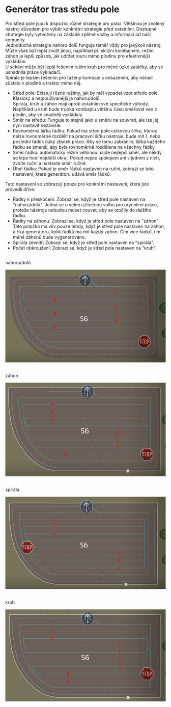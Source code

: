 # Generátor tras středu pole

  
Pro střed pole jsou k dispozici různé strategie pro práci. Většinou je zvolený nástroj důvodem pro výběr konkrétní strategie před ostatními. Dostupné strategie byly vytvořeny na základě zpětné vazby a informací od naší komunity.  
Jednoduchá strategie nahoru dolů funguje téměř vždy pro jakýkoli nástroj. Může však být lepší zvolit jinou, například při sklizni kombajnem, režim záhon je lepší způsob, jak udržet rouru mimo plodinu pro efektivnější vykládání.  
U sekání může být lepší řešením režim kruh pro méně úzké zatáčky, aby se usnadnila práce vykladači.  
Spirála je lepším řešením pro tažený kombajn s odsazením, aby nářadí zůstalo v plodině a traktor mimo něj.  


  
- Střed pole: Existují různé režimy, jak by měl vypadat vzor středu pole. Klasický a nejpoužívanější je nahoru/dolů.  
Spirála, kruh a záhon mají oproti ostatním své specifické výhody. Například u kruh bude trubka kombajnu většinu času směřovat ven z plodin, aby se snadněji vykládaly.  
- Směr na středu: Funguje to stejně jako u směru na souvrati, ale lze jej nyní nastavit nezávisle.  
- Rovnoměrná šířka řádku: Pokud má střed pole celkovou šířku, kterou nelze rovnoměrně rozdělit na pracovní šířku nástroje, bude mít 1. nebo poslední řádek úzký zbytek práce. Aby se tomu zabránilo, šířka každého řádku se zmenší, aby byla rovnoměrně rozdělena na všechny řádky.  
- Směr řádku: automatický režim většinou najde nejlepší směr, ale někdy se lépe hodí nejdelší okraj. Pokud nejste spokojeni ani s jedním z nich, zvolte ruční a nastavte směr ručně.  
- Úhel řádku: Pokud je směr řádků nastaven na ruční, zobrazí se toto nastavení, které generátoru udává směr řádků.  
  
Tato nastavení se zobrazují pouze pro konkrétní nastavení, která jste provedli dříve:  
- Řádky k přeskočení: Zobrazí se, když je střed pole nastaven na "nahoru/dolů". Jedná se o velmi užitečnou volbu pro urychlení práce, protože nástroje nebudou muset couvat, aby se otočily do dalšího řádku.  
- Řádky na záhonu: Zobrazí se, když je střed pole nastaven na "záhon". Tato položka má vliv pouze tehdy, když je střed pole nastaven na záhon, a říká generátoru, kolik řádků má mít každý záhon. Čím více řádků, tím méně záhonů bude vygenerováno.  
- Spirála zevnitř: Zobrazí se, když je střed pole nastaven na "spirála".  
- Počet obkroužení: Zobrazí se, když je střed pole nastaven na "kruh".  


## 
nahoru/dolů


![Image](../assets/images/updown_0_0_1024_591.png)

## 
záhon


![Image](../assets/images/lands_0_0_1024_599.png)

## 
spirála


![Image](../assets/images/spiral_0_0_1024_590.png)

## 
kruh


![Image](../assets/images/racetrack_0_0_1024_589.png)

